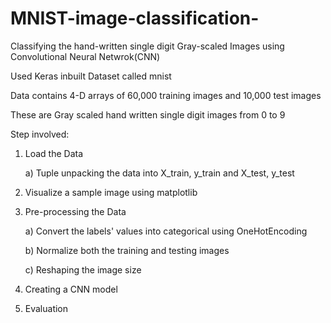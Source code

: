 # MNIST-image-classification-
Classifying the hand-written single digit Gray-scaled Images using Convolutional Neural Netwrok(CNN)

Used Keras inbuilt Dataset called mnist

Data contains 4-D arrays of 60,000 training images and 10,000 test images

These are Gray scaled hand written single digit images from 0 to 9

Step involved:

1) Load the Data

    a) Tuple unpacking the data into X_train, y_train and X_test, y_test 
    
2) Visualize a sample image using matplotlib

3) Pre-processing the Data

    a) Convert the labels' values into categorical using OneHotEncoding
    
    b) Normalize both the training and testing images 
    
    c) Reshaping the image size
    
4) Creating a CNN model

5) Evaluation

